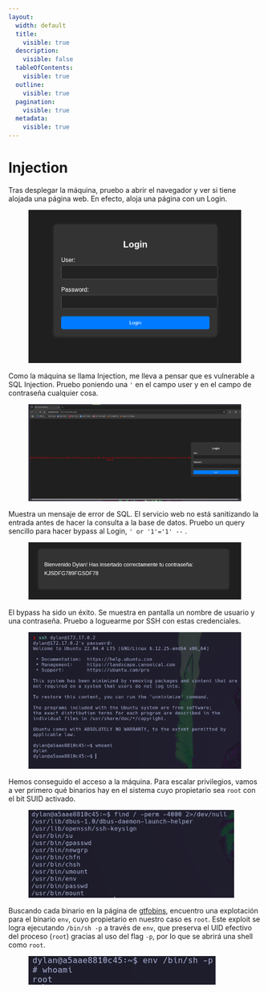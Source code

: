 ```yaml
---
layout:
  width: default
  title:
    visible: true
  description:
    visible: false
  tableOfContents:
    visible: true
  outline:
    visible: true
  pagination:
    visible: true
  metadata:
    visible: true
---
```


# Injection

Tras desplegar la máquina, pruebo a abrir el navegador y ver si tiene alojada una página web. En efecto, aloja una página con un Login.

<div align="left"><figure><img src="../../.gitbook/assets/Pasted image 20250620000152 (1).png" alt="" width="430"><figcaption></figcaption></figure></div>

Como la máquina se llama Injection, me lleva a pensar que es vulnerable a SQL Injection. Pruebo poniendo una `'` en el campo user y en el campo de contraseña cualquier cosa.

<figure><img src="../../.gitbook/assets/Pasted image 20250620000411.png" alt=""><figcaption></figcaption></figure>

Muestra un mensaje de error de SQL. El servicio web no está sanitizando la entrada antes de hacer la consulta a la base de datos. Pruebo un query sencillo para hacer bypass al Login, `' or '1'='1' --` .

<div align="left"><figure><img src="../../.gitbook/assets/Pasted image 20250620000951.png" alt="" width="536"><figcaption></figcaption></figure></div>

El bypass ha sido un éxito. Se muestra en pantalla un nombre de usuario y una contraseña. Pruebo a loguearme por SSH con estas credenciales.

<div align="left"><figure><img src="../../.gitbook/assets/Pasted image 20250620001358.png" alt="" width="562"><figcaption></figcaption></figure></div>

Hemos conseguido el acceso a la máquina. Para escalar privilegios, vamos a ver primero qué binarios hay en el sistema cuyo propietario sea `root` con el bit SUID activado.

<div align="left"><figure><img src="../../.gitbook/assets/Pasted image 20250620002142.png" alt="" width="410"><figcaption></figcaption></figure></div>

Buscando cada binario en la página de [gtfobins](https://gtfobins.github.io/), encuentro una explotación para el binario `env`, cuyo propietario en nuestro caso es `root`. Este exploit se logra ejecutando `/bin/sh -p` a través de `env`, que preserva el UID efectivo del proceso (`root`) gracias al uso del flag `-p`, por lo que se abrirá una shell como `root`.

<div align="left"><figure><img src="../../.gitbook/assets/Pasted image 20250620002446.png" alt=""><figcaption></figcaption></figure></div>
